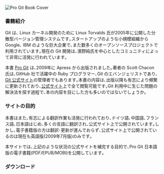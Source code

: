 ![Pro Git Book Cover](https://github.com/progit-ja/progit/raw/master/ebooks/cover.png)

### 書籍紹介
Git は､ Linux カーネル開発のために Linux Torvalds 氏が2005年に公開した分散型バージョン管理システムです｡スタートアップのような小規模組織からGoogle､ IBM のような巨大企業で､また数多くのオープンソースプロジェクトで利用されています｡現在の Git 開発は､濱野純氏を中心としたコミュニティによって非常に活発に行われています｡

本書 [Pro Git](http://www.amazon.com/Pro-Experts-Voice-Software-Development/dp/1430218339) は､2009年に Apress から出版されました｡著者の Scott Chacon 氏は､GitHub 社で活躍中の Ruby プログラマー､Git のエバンジェリストであり､[Git 公式サイト](http://git-scm.com/)の管理者でもあります｡本書の内容は､出版以降も有志により頻繁に更新されており､[公式サイト](http://git-scm.com/book)上で全て閲覧可能です｡Git 利用中に生じた問題の解決法を探す過程で､本の内容を目にした方も多いのではないでしょうか｡

### サイトの目的
本書はまた､有志による翻訳作業も活発に行われており､ドイツ語､中国語､フランス語､日本語はじめ､多くの言語に翻訳され､公式サイト上で公開されています｡しかし､電子書籍版の方は翻訳･更新が進んでおらず､公式サイト上で公開されているのは現在も英語版(2009年7月版)のみです｡

本サイトでは､上記のような状況の公式サイトを補完する目的で､Pro Git 日本語版の電子書籍(PDF/EPUB/MOBI)を公開しています｡

### ダウンロード
<!--
<a onclick="_gaq.push(['_trackEvent','Download','PDF',this.href]);" href="https://github.com/progit-ja/ebooks/raw/master/progit.ja.pdf" target="_blank">PDF</a>

<a onclick="_gaq.push(['_trackEvent','Download','PDF',this.href]);" href="https://github.com/progit-ja/ebooks/raw/master/progit.ja.epub" target="_blank">EPUB</a>

<a onclick="_gaq.push(['_trackEvent','Download','PDF',this.href]);" href="https://github.com/progit-ja/ebooks/raw/master/progit.ja.mobi" target="_blank">MOBI</a>
-->